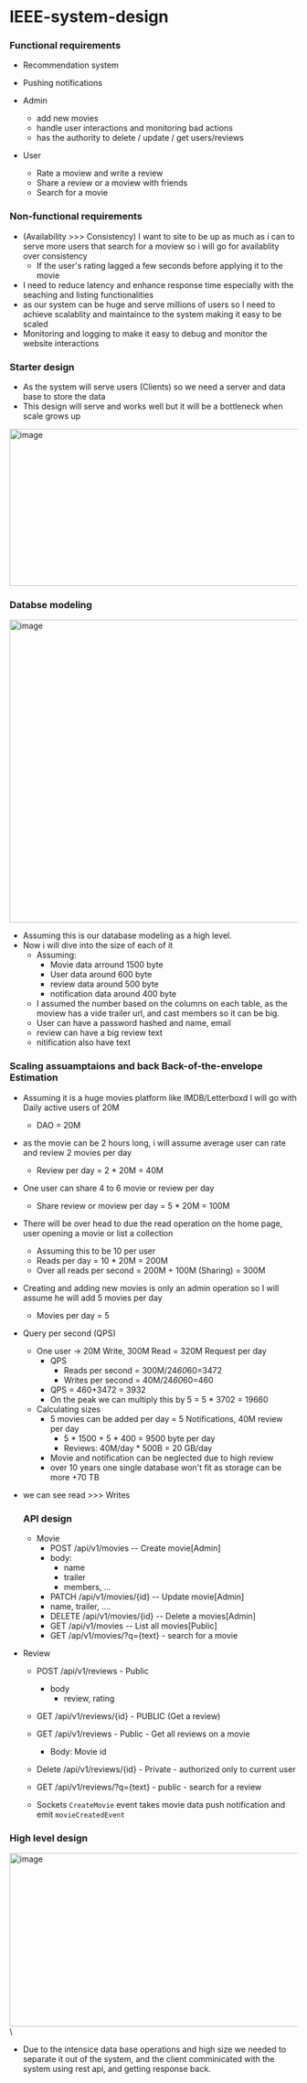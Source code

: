 # IEEE-system-design

### Functional requirements
- Recommendation system
- Pushing notifications
  
- Admin
  - add new movies
  - handle user interactions and monitoring bad actions
  - has the authority to delete / update / get users/reviews
    
- User
    - Rate a moview and write a review
    - Share a review or a moview with friends
    - Search for a movie

### Non-functional requirements
- (Availability >>> Consistency) I want to site to be up as much as i can to serve more users that search for a moview so i will go for availablity over consistency
    - If the user's rating lagged a few seconds before applying it to the movie
- I need to reduce latency and enhance response time especially with the seaching and listing functionalities
- as our system can be huge and serve millions of users so I need to achieve scalablity and maintaince to the system making it easy to be scaled
- Monitoring and logging to make it easy to debug and monitor the website interactions

### Starter design
  - As the system will serve users (Clients) so we need a server and data base to store the data
  - This design will serve and works well but it will be a bottleneck when scale grows up
<img width="727" height="275" alt="image" src="https://github.com/user-attachments/assets/bbffb7bf-7f7c-4f96-a04a-fb7a3267b50e" />


### Databse modeling
<img width="1367" height="530" alt="image" src="https://github.com/user-attachments/assets/d5a0076a-bcb2-46f0-8301-878dc1394bd6" />

- Assuming this is our database modeling as a high level.
- Now i will dive into the size of each of it
  - Assuming:
    - Movie data arround 1500 byte
    - User data around 600 byte
    - review data around 500 byte
    - notification data around 400 byte
  - I assumed the number based on the columns on  each table, as the moview has a vide trailer url, and cast members so it can be big.
  - User can have a password hashed and name, email
  - review can have a big review text
  - nitification also have text



### Scaling assuamptaions and back Back-of-the-envelope Estimation
- Assuming it is a huge movies platform like IMDB/Letterboxd I will go with Daily active users of 20M
  - DAO = 20M
- as the movie can be 2 hours long, i will assume average user can rate and review 2 movies per day
  - Review per day = 2 * 20M = 40M
- One user can share 4 to 6 movie or review per day
  - Share review or moview per day = 5 * 20M = 100M
- There will be over head to due the read operation on the home page, user opening a movie or list a collection
  - Assuming this to be 10 per user
  - Reads per day = 10 * 20M = 200M
  - Over all reads per second = 200M + 100M (Sharing) = 300M
- Creating and adding new movies is only an admin operation so I will assume he will add 5 movies per day
  - Movies per day = 5
- Query per second (QPS)
  - One user -> 20M Write, 300M Read = 320M Request per day
    - QPS
      - Reads per second = 300M/24*60*60=3472
      - Writes per second = 40M/24*60*60=460
    - QPS = 460+3472 = 3932
    - On the peak we can multiply this by 5 = 5 * 3702 = 19660
  - Calculating sizes
    - 5 movies can be added per day = 5 Notifications, 40M review per day
        - 5 * 1500 + 5 * 400 = 9500 byte per day
        - Reviews: 40M/day * 500B = 20 GB/day
    - Movie and notification can be neglected due to high review
    - over 10 years one single database won't fit as storage can be more +70 TB
- we can see read >>> Writes

  ### API design
  - Movie
    - POST /api/v1/movies -- Create movie[Admin]
    - body:
      - name
      - trailer
      - members, ...
    - PATCH /api/v1/movies/{id} -- Update movie[Admin]
     - name, trailer, ....
    - DELETE /api/v1/movies/{id} -- Delete a movies[Admin]
    - GET /api/v1/movies    -- List all movies[Public]
    - GET /ap/v1/movies/?q={text} - search for a movie
- Review
    - POST /api/v1/reviews - Public
      - body
          - review, rating
    - GET /api/v1/reviews/{id} - PUBLIC (Get a review)
    - GET /api/v1/reviews - Public - Get all reviews on a movie
        - Body: Movie id
    - Delete /api/v1/reviews/{id} - Private - authorized only to current user
    - GET /api/v1/reviews/?q={text} - public - search for a review

  - Sockets
    `CreateMovie` event takes movie data push notification and emit `movieCreatedEvent`
    
    
### High level design
<img width="835" height="304" alt="image" src="https://github.com/user-attachments/assets/c05def8a-422f-43a0-b4a4-4c6486e83e2b" />\
- Due to the intensice data base operations and high size we needed to separate it out of the system, and the client comminicated with the system using rest api, and getting response back.
  


    
